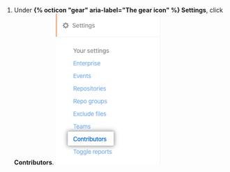 1. Under **{% octicon "gear" aria-label="The gear icon" %} Settings**, click **Contributors**.
  ![Contributors tab](/assets/images/help/insights/contributors-tab.png)
